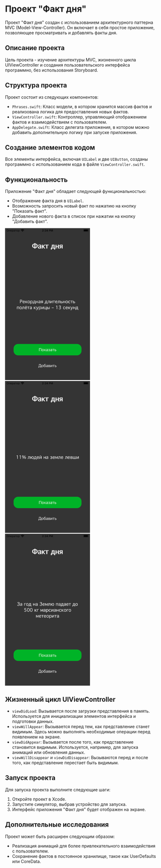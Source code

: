 # Проект "Факт дня"

Проект "Факт дня" создан с использованием архитектурного паттерна MVC (Model-View-Controller). Он включает в себя простое приложение, позволяющее просматривать и добавлять факты дня.

## Описание проекта

Цель проекта - изучение архитектуры MVC, жизненного цикла UIViewController и создания пользовательского интерфейса программно, без использования Storyboard.

## Структура проекта

Проект состоит из следующих компонентов:

- `Phrases.swift`: Класс модели, в котором хранится массив фактов и реализована логика для предоставления новых фактов.
- `ViewController.swift`: Контроллер, управляющий отображением фактов и взаимодействием с пользователем.
- `AppDelegate.swift`: Класс делегата приложения, в котором можно добавить дополнительную логику при запуске приложения.

## Создание элементов кодом

Все элементы интерфейса, включая `UILabel` и две `UIButton`, созданы программно с использованием кода в файле `ViewController.swift`.

## Функциональность

Приложение "Факт дня" обладает следующей функциональностью:

- Отображение факта дня в `UILabel`.
- Возможность запросить новый факт по нажатию на кнопку "Показать факт".
- Добавление нового факта в список при нажатии на кнопку "Добавить факт".

<div>
  <img src="Assets/01.png" alt="02" height="500" style="margin-right: 30px;">
  <img src="Assets/02.png" alt="03" height="500" style="margin-right: 30px;">
  <img src="Assets/03.png" alt="01" height="500">
</div>

## Жизненный цикл UIViewController

- `viewDidLoad`: Вызывается после загрузки представления в память. Используется для инициализации элементов интерфейса и подготовки данных.
- `viewWillAppear`: Вызывается перед тем, как представление станет видимым. Здесь можно выполнять необходимые операции перед появлением на экране.
- `viewDidAppear`: Вызывается после того, как представление становится видимым. Используется, например, для запуска анимаций или обновления данных.
- `viewWillDisappear` и `viewDidDisappear`: Вызываются перед и после того, как представление перестает быть видимым.

## Запуск проекта

Для запуска проекта выполните следующие шаги:

1. Откройте проект в Xcode.
2. Запустите симулятор, выбрав устройство для запуска.
3. Интерфейс приложения "Факт дня" будет отображен на экране.

## Дополнительные исследования

Проект может быть расширен следующим образом:

- Реализация анимаций для более привлекательного взаимодействия с пользователем.
- Сохранение фактов в постоянное хранилище, такое как UserDefaults или CoreData.
